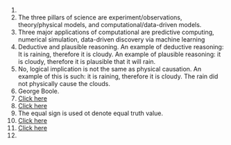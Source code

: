 1.
2.  The three pillars of science are experiment/observations, theory/physical models, and computational/data-driven models.
3. Three major applications of computational are predictive computing, numerical simulation, data-driven discovery via machine learning
4. Deductive and plausible reasoning. An example of deductive reasoning: It is raining, therefore it is cloudy. An example of plausible reasoning: it is cloudy, therefore it is plausible that it will rain.
5. No, logical implication is not the same as physical causation. An example of this is such: it is raining, therefore it is cloudy. The rain did not physically cause the clouds.
6. George Boole.
7. [Click here](quiz3pt1.jpg)
8. [Click here](quiz3pt1.jpg)
9. The equal sign is used ot denote equal truth value.
10. [Click here](quiz3pt1.jpg)
11. [Click here](quiz3pt1.jpg)
12. 
